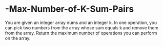# -Max-Number-of-K-Sum-Pairs
You are given an integer array nums and an integer k.  In one operation, you can pick two numbers from the array whose sum equals k and remove them from the array.  Return the maximum number of operations you can perform on the array.

